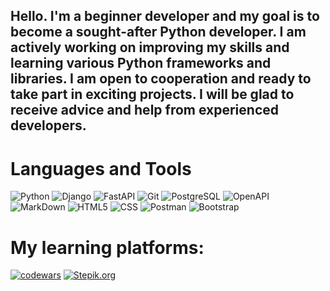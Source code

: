 
## Hello. I'm a beginner developer and my goal is to become a sought-after Python developer. I am actively working on improving my skills and learning various Python frameworks and libraries. I am open to cooperation and ready to take part in exciting projects. I will be glad to receive advice and help from experienced developers.

# Languages and Tools
![Python](https://img.shields.io/badge/python-090909?style=for-the-badge&logo=python&logoColor=ebdf07)
![Django](https://img.shields.io/badge/django-090909?style=for-the-badge&logo=django&logoColor=10c449)
![FastAPI](https://img.shields.io/badge/fastapi-090909?style=for-the-badge&logo=fastapi&logoColor=07dbb4)
![Git](https://img.shields.io/badge/git-090909?style=for-the-badge&logo=git&logoColor=f04907)
![PostgreSQL](https://img.shields.io/badge/postgresql-090909?style=for-the-badge&logo=postgresql&logoColor=0d8cdb)
![OpenAPI](https://img.shields.io/badge/openapi-090909?style=for-the-badge&logo=swagger&logoColor=00000)
![MarkDown](https://img.shields.io/badge/MarkDown-090909?style=for-the-badge&logo=MarkDown&logoColor=fcfcfc)
![HTML5](https://img.shields.io/badge/HTML5-090909?style=for-the-badge&logo=HTML5&logoColor=e8632a)
![CSS](https://img.shields.io/badge/css3-090909?style=for-the-badge&logo=css3&logoColor=0b99d6)
![Postman](https://img.shields.io/badge/postman-090909?style=for-the-badge&logo=postman&logoColor=e36307)
![Bootstrap](https://img.shields.io/badge/bootstrap-090909?style=for-the-badge&logo=bootstrap&logoColor=9405ad)

# My learning platforms:
[![codewars](https://www.codewars.com/users/Maq7/badges/large)](https://www.codewars.com/users/Maq7)
[![Stepik.org](https://kurshub.ru/wp-content/uploads/2022/12/stepik.webp)](https://stepik.org/users/601051273)
